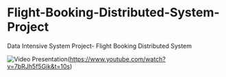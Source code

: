 # Flight-Booking-Distributed-System-Project
Data Intensive System Project- Flight Booking Distributed System

![Video Presentation](https://www.youtube.com/watch?v=7bRJh5f5Gik&t=10s)(https://www.youtube.com/watch?v=7bRJh5f5Gik&t=10s)
